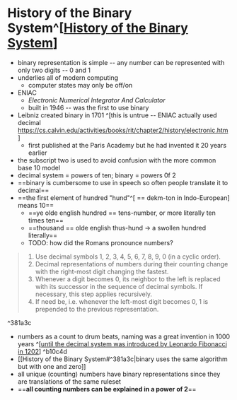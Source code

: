 # History of the Binary System^[[History of the Binary System](https://www.cut-the-knot.org/do_you_know/BinaryHistory.shtml)]

- binary representation is simple -- any number can be represented with only two digits -- 0 and 1
- underlies all of modern computing
	- computer states may only be off/on
- ENIAC
	- _Electronic Numerical Integrator And Calculator_
	- built in 1946 -- was the first to use binary
- Leibniz created binary in 1701 ^[this is untrue -- ENIAC actually used decimal https://cs.calvin.edu/activities/books/rit/chapter2/history/electronic.htm]
	- first published at the Paris Academy but he had invented it 20 years earlier
- the subscript two is used to avoid confusion with the more common base 10 model
- decimal system = powers of ten; binary = powers 0f 2
- ==binary is cumbersome to use in speech so often people translate it to decimal==
- ==the first element of hundred "hund"^[ == dekm-ton in Indo-European] means 10==
	- ==ye olde english hundred == tens-number, or more literally ten times ten==
	- ==thousand == olde english thus-hund -> a swollen hundred literally==
	- TODO: how did the Romans pronounce numbers?

> 1.  Use decimal symbols 1, 2, 3, 4, 5, 6, 7, 8, 9, 0 (in a cyclic order).
> 2. Decimal representations of numbers during their counting change with the right-most digit changing the fastest.
> 3. Whenever a digit becomes 0, its neighbor to the left is replaced with its successor in the sequence of decimal symbols. If necessary, this step applies recursively.
> 4. If need be, i.e. whenever the left-most digit becomes 0, 1 is prepended to the previous representation.

^381a3c

- numbers as a count to drum beats, naming was a great invention in 1000 years ^[[until the decimal system was introduced by Leonardo Fibonacci in 1202](https://www.cut-the-knot.org/blue/frac_conv.shtml)] ^b10c4d
- [[History of the Binary System#^381a3c|binary uses the same algorithm but with one and zero]]
- all unique (counting) numbers have binary representations since they are translations of the same ruleset
- ==**all counting numbers can be explained in a power of 2**==

